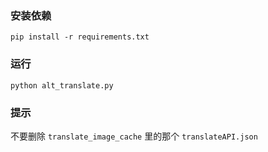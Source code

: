 ### 安装依赖 
```
pip install -r requirements.txt
```
### 运行
```
python alt_translate.py
```
### 提示
不要删除 `translate_image_cache` 里的那个 `translateAPI.json`
